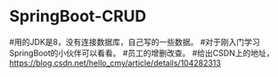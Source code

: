 # SpringBoot-CRUD
#用的JDK是8，没有连接数据库，自己写的一些数据。
#对于刚入门学习SpringBoot的小伙伴可以看看。
#员工的增删改查。
#给出CSDN上的地址，https://blog.csdn.net/hello_cmy/article/details/104282313
